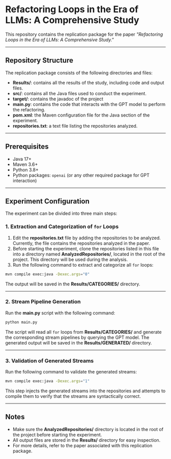 # Refactoring Loops in the Era of LLMs: A Comprehensive Study

This repository contains the replication package for the paper *"Refactoring Loops in the Era of LLMs: A Comprehensive Study."*

---

## Repository Structure

The replication package consists of the following directories and files:

- **Results/**: contains all the results of the study, including code and output files.
- **src/**: contains all the Java files used to conduct the experiment.
- **target/**: contains the javadoc of the project
- **main.py**: contains the code that interacts with the GPT model to perform the refactoring.
- **pom.xml**: the Maven configuration file for the Java section of the experiment.
- **repositories.txt**: a text file listing the repositories analyzed.

---

## Prerequisites

- Java 17+
- Maven 3.6+
- Python 3.8+
- Python packages: `openai` (or any other required package for GPT interaction)

---

## Experiment Configuration

The experiment can be divided into three main steps:

### 1. Extraction and Categorization of `for` Loops

1. Edit the **repositories.txt** file by adding the repositories to be analyzed. Currently, the file contains the repositories analyzed in the paper.
2. Before starting the experiment, clone the repositories listed in this file into a directory named **AnalyzedRepositories/**, located in the root of the project. This directory will be used during the analysis.
3. Run the following command to extract and categorize all `for` loops:

```bash
mvn compile exec:java -Dexec.args="0"
```

The output will be saved in the **Results/CATEGORIES/** directory.

---

### 2. Stream Pipeline Generation

Run the **main.py** script with the following command:

```bash
python main.py
```

The script will read all `for` loops from **Results/CATEGORIES/** and generate the corresponding stream pipelines by querying the GPT model. The generated output will be saved in the **Results/GENERATED/** directory.

---

### 3. Validation of Generated Streams

Run the following command to validate the generated streams:

```bash
mvn compile exec:java -Dexec.args="1"
```

This step injects the generated streams into the repositories and attempts to compile them to verify that the streams are syntactically correct.

---

## Notes

- Make sure the **AnalyzedRepositories/** directory is located in the root of the project before starting the experiment.
- All output files are stored in the **Results/** directory for easy inspection.
- For more details, refer to the paper associated with this replication package.
